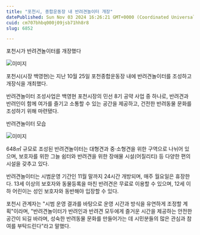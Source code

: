 ```yaml
---
title: "포천시, 종합운동장 내 반려견놀이터 개장"
datePublished: Sun Nov 03 2024 16:26:21 GMT+0000 (Coordinated Universal Time)
cuid: cm707bhbq000j09jsb71hh8r8
slug: 6852

---
```



포천시가 반려견놀이터를 개장했다

![이미지](https://cdn.hashnode.com/res/hashnode/image/upload/v1739261375745/9284281f-f71b-470e-93f4-58602f0d3ad0.jpeg)

포천시(시장 백영현)는 지난 10월 25일 포천종합운동장 내에 반려견놀이터를 조성하고 개장식을 개최했다.

반려견놀이터 조성사업은 백영현 포천시장의 민선 8기 공약 사업 중 하나로, 반려견과 반려인이 함께 여가를 즐기고 소통할 수 있는 공간을 제공하고, 건전한 반려동물 문화를 조성하기 위해 마련됐다.

반려견놀이터 모습

![이미지](https://cdn.hashnode.com/res/hashnode/image/upload/v1739261377982/fc9157c9-7b41-48a6-a3a4-011ae051c878.jpeg)

648㎡ 규모로 조성된 반려견놀이터는 대형견과 중·소형견을 위한 구역으로 나뉘어 있으며, 보호자를 위한 그늘 쉼터와 반려견을 위한 장애물 시설(어질리티) 등 다양한 편의시설을 갖추고 있다.

반려견놀이터는 시범운영 기간인 11월 말까지 24시간 개방되며, 매주 월요일은 휴장한다. 13세 이상의 보호자와 동물등록을 마친 반려견은 무료로 이용할 수 있으며, 12세 이하 어린이는 성인 보호자와 동반해야 입장할 수 있다.

포천시 관계자는 "시범 운영 결과를 바탕으로 운영 시간과 방식을 유연하게 조정할 계획"이라며, "반려견놀이터가 반려인과 반려견 모두에게 즐거운 시간을 제공하는 안전한 공간이 되길 바라며, 성숙한 반려동물 문화를 만들어가는 데 시민분들의 많은 관심과 참여를 부탁드린다"라고 말했다.